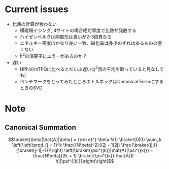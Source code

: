# Current issues
- 比熱の計算が合わない
  - 横磁場イジング, 4サイトの場合絶対零度で比熱が発散する
  - ハイゼンベルグは関数形は良いが2-3倍異なる
  - エネルギー密度はかなり良い一致、磁化率は多少のずれはあるものの悪くない
  - $\hat{h}^2$の演算子にエラーがあるのか？
- 遅い
  - HPhiのmTPQに比べるとだいぶ遅い($\chi^2$回の平均を取っていると見なしても)
  - ベンチマークをとってみたところボトルネックはCanonical FormにするときのSVD

# Note
## Canonical Summation
$$\braket{\beta|\hat{A}|\beta} = {\rm e}^{-\beta N l} \braket{0|0} \sum_k \left[\left(\prod_{j = 1}^k \frac{(N\beta)^2}{(2j - 1)2j} \frac{\braket{j|j}}{\braket{j-1|j-1}}\right) \left(\braket{\psi^{(k)}|\hat{A}|\psi^{(k)}} + \frac{N\beta}{2k + 1} \braket{\psi^{(k)}|\hat{A}(l - h)|\psi^{(k)}}\right)\right]$$